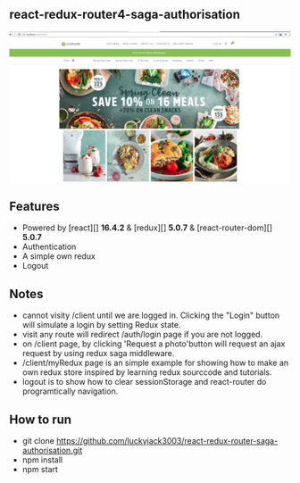 ## react-redux-router4-saga-authorisation
![Alt text](https://github.com/luckyjack3003/myfoodz/blob/master/public/images/Screenshot%20from%202018-09-18%2018-02-26.png)
## Features

* Powered by [react][] **16.4.2** & [redux][] **5.0.7** & [react-router-dom][] **5.0.7**
* Authentication
* A simple own redux
* Logout

## Notes

 * cannot visity /client until we are logged in. Clicking the "Login" button will simulate a login by setting Redux state.
 * visit any route will redirect /auth/login page if you are not logged.
 * on /client page, by clicking 'Request a photo'button will request an ajax request by using redux saga middleware.
 * /client/myRedux page is an simple example for showing how to make an own redux store inspired by learning redux sourccode and tutorials.
 * logout is to show how to clear sessionStorage and react-router do programtically navigation.

## How to run

 * git clone https://github.com/luckyjack3003/react-redux-router-saga-authorisation.git
 * npm install
 * npm start

